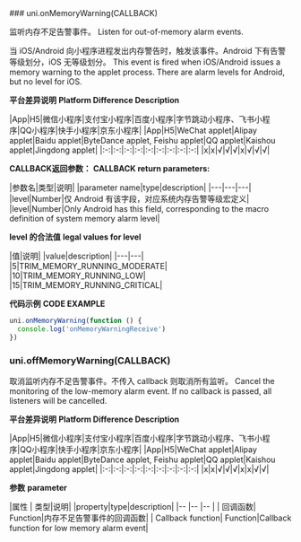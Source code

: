<md-translatedByGoogle />
### uni.onMemoryWarning(CALLBACK)

监听内存不足告警事件。
Listen for out-of-memory alarm events.

当 iOS/Android 向小程序进程发出内存警告时，触发该事件。Android 下有告警等级划分，iOS 无等级划分。
This event is fired when iOS/Android issues a memory warning to the applet process. There are alarm levels for Android, but no level for iOS.

**平台差异说明**
**Platform Difference Description**

|App|H5|微信小程序|支付宝小程序|百度小程序|字节跳动小程序、飞书小程序|QQ小程序|快手小程序|京东小程序|
|App|H5|WeChat applet|Alipay applet|Baidu applet|ByteDance applet, Feishu applet|QQ applet|Kaishou applet|Jingdong applet|
|:-:|:-:|:-:|:-:|:-:|:-:|:-:|:-:|:-:|
|x|x|√|√|√|x|√|√|√|

**CALLBACK返回参数：**
**CALLBACK return parameters:**

|参数名|类型|说明|
|parameter name|type|description|
|---|---|---|
|level|Number|仅 Android 有该字段，对应系统内存告警等级宏定义|
|level|Number|Only Android has this field, corresponding to the macro definition of system memory alarm level|

**level 的合法值**
**legal values for level**

|值|说明|
|value|description|
|---|---|
|5|TRIM_MEMORY_RUNNING_MODERATE|
|10|TRIM_MEMORY_RUNNING_LOW|
|15|TRIM_MEMORY_RUNNING_CRITICAL|

**代码示例**
**CODE EXAMPLE**

```javascript
uni.onMemoryWarning(function () {
  console.log('onMemoryWarningReceive')
})
```

### uni.offMemoryWarning(CALLBACK)

取消监听内存不足告警事件。不传入 callback 则取消所有监听。
Cancel the monitoring of the low-memory alarm event. If no callback is passed, all listeners will be cancelled.


**平台差异说明**
**Platform Difference Description**

|App|H5|微信小程序|支付宝小程序|百度小程序|字节跳动小程序、飞书小程序|QQ小程序|快手小程序|京东小程序|
|App|H5|WeChat applet|Alipay applet|Baidu applet|ByteDance applet, Feishu applet|QQ applet|Kaishou applet|Jingdong applet|
|:-:|:-:|:-:|:-:|:-:|:-:|:-:|:-:|:-:|
|x|x|√|√|√|x|x|√|√|


**参数**
**parameter**

|属性	|	类型|说明|
|property|type|description|
|--	|--	|--	|
|	回调函数|	Function|内存不足告警事件的回调函数|
| Callback function| Function|Callback function for low memory alarm event|


